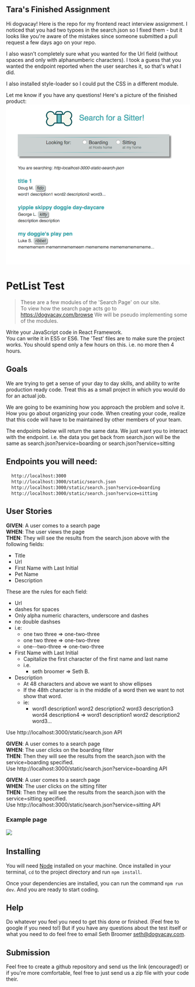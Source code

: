 ## Tara's Finished Assignment

Hi dogvacay! Here is the repo for my frontend react interview assignment. I 
noticed that you had two typoes in the search.json so I fixed them - but it looks
like you're aware of the mistakes since someone submitted a pull request a few 
days ago on your repo.  

I also wasn't completely sure what you wanted for the Url field 
(without spaces and only with alphanumberic characters). I took a guess that you
wanted the endpoint reported when the user searches it, so that's what I did.

I also installed style-loader so I could put the CSS in a different module. 

Let me know if you have any questions! Here's a picture of the finished product:
![](dogvacay_final_screenshot.png)


# PetList Test
> These are a few modules of the 'Search Page' on our site.  
To view how the search page acts go to https://dogvacay.com/browse
We will be pseudo implementing some of the modules.

Write your JavaScript code in React Framework.  
You can write it in ES5 or ES6.
The 'Test' files are to make sure the project works.
You should spend only a few hours on this. i.e. no more then 4 hours.

## Goals

We are trying to get a sense of your day to day skills, and ability to write production ready code.
Treat this as a small project in which you would do for an actual job.

We are going to be examining how you approach the problem and solve it.
How you go about organizing your code.
When creating your code, realize that this code will have to be maintained by other members of your team.

The endpoints below will return the same data. We just want you to interact with the endpoint.
i.e. the data you get back from search.json will be the same as search.json?service=boarding or search.json?service=sitting

## Endpoints you will need:
```
  http://localhost:3000
  http://localhost:3000/static/search.json
  http://localhost:3000/static/search.json?service=boarding
  http://localhost:3000/static/search.json?service=sitting
```
## User Stories

__GIVEN__: A user comes to a search page  
__WHEN__: The user views the page  
__THEN__: They will see the results from the search.json above with the following fields:   

* Title
* Url
* First Name with Last Initial
* Pet Name
* Description


These are the rules for each field:
* Url
 * dashes for spaces
 * Only alpha numeric characters, underscore and dashes
 * no double dashses
 * i.e:
    * one two three => one-two-three
    * one two  three => one-two-three
    * one--two-three => one-two-three
* First Name with Last Initial
  * Capitalize the first character of the first name and last name
  * i.e.
    * seth broomer => Seth B.
* Description
  * At 48 characters and above we want to show ellipses
  * If the 48th character is in the middle of a word then we want to not show that word.
  * ie:
    * word1 description1 word2 description2 word3 description3 word4 description4 => word1 description1 word2 description2 word3...    

Use http://localhost:3000/static/search.json API  

__GIVEN__: A user comes to a search page  
__WHEN__: The user clicks on the boarding filter  
__THEN__: Then they will see the results from the search.json  with the service=boarding specified.  
Use http://localhost:3000/static/search.json?service=boarding API  

__GIVEN__: A user comes to a search page  
__WHEN__: The user clicks on the sitting filter  
__THEN__: Then they will see the results from the search.json  with the service=sitting specified.  
Use http://localhost:3000/static/search.json?service=sitting API  


### Example page
![](./example/example.png)

## Installing

You will need [Node](https://nodejs.org/en/) installed on your machine. Once installed in your terminal, `cd` to the project directory and run `npm install`.

Once your dependencies are installed, you can run the command `npm run dev`. And you are ready to start coding.

## Help
Do whatever you feel you need to get this done or finished.
(Feel free to google if you need to!) But if you have any questions about the test itself or what
you need to do feel free to email Seth Broomer <seth@dogvacay.com>.

## Submission
Feel free to create a github repository and send us the link (encouraged!) or if you're more comfortable,
feel free to just send us a zip file with your code their.

